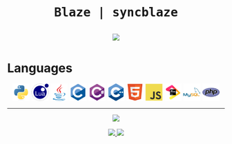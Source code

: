 <h1 align="center"><pre>Blaze | syncblaze</pre></h1>
<p align="center">
        <img  src="https://discord.c99.nl/widget/theme-3/1190760564000030741.png" style='padding: 5px;'>

</p>

# Languages


<div >
        <p align="center">
<a href="https://www.python.org/"><img src="https://raw.githubusercontent.com/devicons/devicon/master/icons/python/python-original.svg" width="40" alt="Python"></a>
<a href="https://www.lua.org/"><img src="https://raw.githubusercontent.com/devicons/devicon/master/icons/lua/lua-original.svg" width="40" alt="Lua"></a>
  <a href="https://www.java.com/"><img src="https://raw.githubusercontent.com/devicons/devicon/master/icons/java/java-original.svg" width="40" alt="Java"></a>
  <a href="https://www.learn-c.org/de/"><img src="https://raw.githubusercontent.com/devicons/devicon/master/icons/c/c-original.svg" width="40" alt="C"></a>
  <a href="https://learn.microsoft.com/de-de/dotnet/csharp/tour-of-csharp/"><img src="https://raw.githubusercontent.com/devicons/devicon/master/icons/csharp/csharp-original.svg" width="40" alt="Csharp"></a>
  <a href="https://isocpp.org/"><img src="https://raw.githubusercontent.com/devicons/devicon/master/icons/cplusplus/cplusplus-original.svg" width="40" alt="c++"></a>
  <a href="[https://isocpp.org/](https://dev.w3.org/html5/spec-LC/)"><img src="https://raw.githubusercontent.com/devicons/devicon/master/icons/html5/html5-original.svg" width="40" alt="html"></a>
  <a href="https://developer.mozilla.org/en-US/docs/Web/JavaScript?retiredLocale=de"><img src="https://raw.githubusercontent.com/devicons/devicon/master/icons/javascript/javascript-original.svg" width="40" alt="Javascript"></a>
  <a href="https://www.jetbrains.com/"><img src="https://raw.githubusercontent.com/devicons/devicon/master/icons/jetbrains/jetbrains-original.svg" width="40" alt="Jetbrains"></a>
  <a href="https://www.mysql.com/"><img src="https://raw.githubusercontent.com/devicons/devicon/master/icons/mysql/mysql-original-wordmark.svg" width="40" alt="Mysql"></a>
  <a href="https://www.php.net/"><img src="https://raw.githubusercontent.com/devicons/devicon/master/icons/php/php-original.svg" width="40" alt="php"></a>
</p>
</div>


<hr></hr>
<p align="center">
<img width=500; src="https://streak-stats.demolab.com/?user=syncblaze&theme=tokyonight_duo&hide_border=true&locale=de"></img>
</p>
<p align="center">
<a href="https://github.com/anuraghazra/github-readme-stats">
<img height=168;  src="https://github-readme-stats.vercel.app/api?username=syncblaze&show_icons=true&hide=issues&icon_color=C9D1D9&hide_border=true&title_color=C9D1D9&bg_color=0D1117&theme=tokyonight_duo&hide_border=true"></img>
</a>
<a href="https://github.com/anuraghazra/convoychat">
<img height=168; src="https://github-readme-stats.vercel.app/api/top-langs/?username=syncblaze&layout=compact&bg_color=0D1117&theme=tokyonight_duo&hide_border=true"></img>
</a>
</p>
